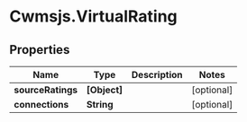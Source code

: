# Cwmsjs.VirtualRating

## Properties

Name | Type | Description | Notes
------------ | ------------- | ------------- | -------------
**sourceRatings** | **[Object]** |  | [optional] 
**connections** | **String** |  | [optional] 


